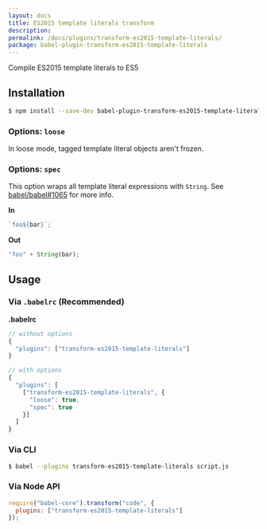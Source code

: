 ```yaml
---
layout: docs
title: ES2015 template literals transform
description:
permalink: /docs/plugins/transform-es2015-template-literals/
package: babel-plugin-transform-es2015-template-literals
---
```


Compile ES2015 template literals to ES5

## Installation

```sh
$ npm install --save-dev babel-plugin-transform-es2015-template-literals
```

### Options: `loose`

In loose mode, tagged template literal objects aren't frozen.

### Options: `spec`

This option wraps all template literal expressions with `String`. See [babel/babel#1065](https://github.com/babel/babel/issues/1065) for more info.

**In**

```javascript
`foo${bar}`;
```

**Out**

```javascript
"foo" + String(bar);
```

## Usage

### Via `.babelrc` (Recommended)

**.babelrc**

```js
// without options
{
  "plugins": ["transform-es2015-template-literals"]
}

// with options
{
  "plugins": [
    ["transform-es2015-template-literals", {
      "loose": true,
      "spec": true
    }]
  ]
}
```

### Via CLI

```sh
$ babel --plugins transform-es2015-template-literals script.js
```

### Via Node API

```javascript
require("babel-core").transform("code", {
  plugins: ["transform-es2015-template-literals"]
});
```
